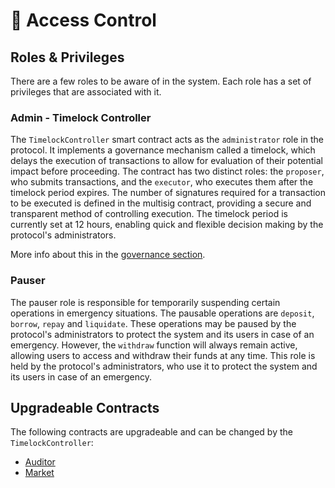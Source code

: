 # 🔑 Access Control

## Roles & Privileges

There are a few roles to be aware of in the system. Each role has a set of privileges that are associated with it.

### Admin - Timelock Controller

The `TimelockController` smart contract acts as the `administrator` role in the protocol. It implements a governance mechanism called a timelock, which delays the execution of transactions to allow for evaluation of their potential impact before proceeding. The contract has two distinct roles: the `proposer`, who submits transactions, and the `executor`, who executes them after the timelock period expires. The number of signatures required for a transaction to be executed is defined in the multisig contract, providing a secure and transparent method of controlling execution. The timelock period is currently set at 12 hours, enabling quick and flexible decision making by the protocol's administrators.

More info about this in the [governance section](../getting-started/white-paper.md#4.Governance).

### Pauser

The pauser role is responsible for temporarily suspending certain operations in emergency situations. The pausable operations are `deposit`, `borrow`, `repay` and `liquidate`. These operations may be paused by the protocol's administrators to protect the system and its users in case of an emergency. However, the `withdraw` function will always remain active, allowing users to access and withdraw their funds at any time. This role is held by the protocol's administrators, who use it to protect the system and its users in case of an emergency.

## Upgradeable Contracts

The following contracts are upgradeable and can be changed by the `TimelockController`:

* [Auditor](../guides/protocol/auditor.md)
* [Market](../guides/protocol/market/)
